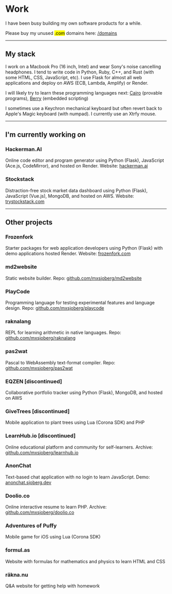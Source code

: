 # Work

I have been busy building my own software products for a while.

Please buy my unused <mark>.com</mark> domains here: [/domains](/domains.html)

---

## My stack

I work on a Macbook Pro (16 inch, Intel) and wear Sony's noise cancelling headphones. I tend to write code in Python, Ruby, C++, and Rust (with some HTML, CSS, JavaScript, etc). I use Flask for almost all web applications and deploy on AWS (ECB, Lambda, Amplify) or Render.

I will likely try to learn these programming languages next: [Cairo](https://www.cairo-lang.org/) (provable programs), [Berry](https://berry-lang.github.io/) (embedded scripting)

I sometimes use a Keychron mechanical keyboard but often revert back to Apple's Magic keyboard (with numpad). I currently use an Xtrfy mouse.

---

## I'm currently working on

### Hackerman.AI

Online code editor and program generator using Python (Flask), JavaScript (Ace.js, CodeMirror), and hosted on Render. Website: [hackerman.ai](https://hackerman.ai)

### Stockstack

Distraction-free stock market data dashboard using Python (Flask), JavaScript (Vue.js), MongoDB, and hosted on AWS. Website: [trystockstack.com](https://trystockstack.com)

---

## Other projects

### Frozenfork

Starter packages for web application developers using Python (Flask) with demo applications hosted Render. Website: [frozenfork.com](https://frozenfork.com)

### md2website

Static website builder. Repo: [github.com/mxsjoberg/md2website](https://github.com/mxsjoberg/md2website)

### PlayCode

Programming language for testing experimental features and language design. Repo: [github.com/mxsjoberg/playcode](https://github.com/mxsjoberg/playcode)

### raknalang

REPL for learning arithmetic in native languages. Repo: [github.com/mxsjoberg/raknalang](https://github.com/mxsjoberg/raknalang)

### pas2wat

Pascal to WebAssembly text-format compiler. Repo: [github.com/mxsjoberg/pas2wat](https://github.com/mxsjoberg/pas2wat)

### EQZEN [discontinued]

Collaborative portfolio tracker using Python (Flask), MongoDB, and hosted on AWS

### GiveTrees [discontinued]

Mobile application to plant trees using Lua (Corona SDK) and PHP

### LearnHub.io [discontinued]

Online educational platform and community for self-learners. Archive: [github.com/mxsjoberg/learnhub.io](https://github.com/mxsjoberg/learnhub.io)

### AnonChat

Text-based chat application with no login to learn JavaScript. Demo: [anonchat.sjoberg.dev](https://anonchat.sjoberg.dev/)

### Doolio.co

Online interactive resume to learn PHP. Archive: [github.com/mxsjoberg/doolio.co](https://github.com/mxsjoberg/doolio.co)

### Adventures of Puffy

Mobile game for iOS using Lua (Corona SDK)

### formul.as

Website with formulas for mathematics and physics to learn HTML and CSS

### räkna.nu

Q&A website for getting help with homework
